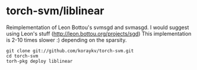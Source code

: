torch-svm/liblinear
===================

Reimplementation of Leon Bottou's svmsgd and svmasgd.
I would suggest using Leon's stuff (http://leon.bottou.org/projects/sgd)
This implementation is 2-10 times slower :) depending on the sparsity.

```
git clone git://github.com/koraykv/torch-svm.git
cd torch-svm
torh-pkg deploy liblinear
```
